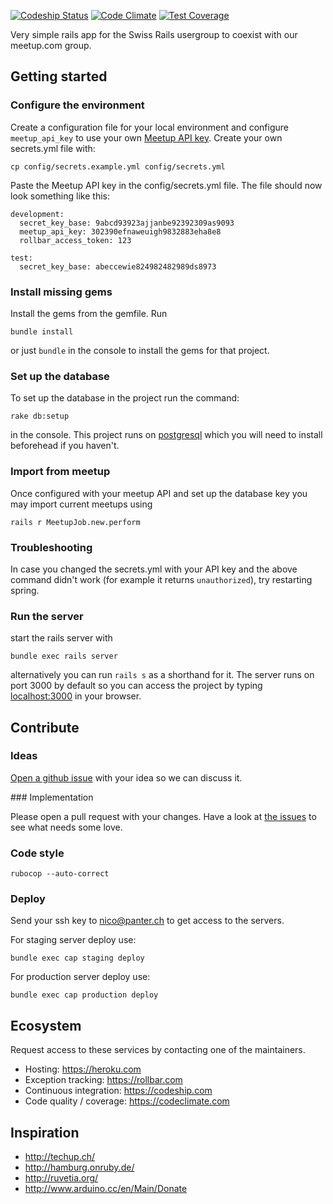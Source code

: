 [![Codeship Status](https://codeship.com/projects/4730d8a0-d48e-0132-258f-623d5159f317/status?branch=master)](https://codeship.com/projects/77818) [![Code Climate](https://codeclimate.com/github/rubyonrails-ch/ror_ch/badges/gpa.svg)](https://codeclimate.com/github/rubyonrails-ch/ror_ch) [![Test Coverage](https://codeclimate.com/github/rubyonrails-ch/ror_ch/badges/coverage.svg)](https://codeclimate.com/github/rubyonrails-ch/ror_ch/coverage)


Very simple rails app for the Swiss Rails usergroup to coexist with our meetup.com group.

## Getting started

### Configure the environment

Create a configuration file for your local environment and configure `meetup_api_key` to use your own [Meetup API key](https://secure.meetup.com/meetup_api/key/). Create your own secrets.yml file with:

`cp config/secrets.example.yml config/secrets.yml`

Paste the Meetup API key in the config/secrets.yml file. The file should now look something like this:

```
development:
  secret_key_base: 9abcd93923ajjanbe92392309as9093
  meetup_api_key: 302390efnaweuigh9832883eha8e8
  rollbar_access_token: 123

test:
  secret_key_base: abeccewie824982482989ds8973
```

### Install missing gems

Install the gems from the gemfile. Run

`bundle install`

or just `bundle` in the console to install the  gems for that project.

### Set up the database

To set up the database in the project run the command:

`rake db:setup`

in the console. This project runs on [postgresql](http://www.postgresql.org/) which you will need to install beforehead if you haven't.

### Import from meetup

Once configured with your meetup API and set up the database key you may import current meetups using

`rails r MeetupJob.new.perform`

### Troubleshooting
In case you changed the secrets.yml with your API key and the above command didn't work (for example it returns `unauthorized`), try restarting spring.

### Run the server

start the rails server with

`bundle exec rails server`

alternatively you can run `rails s` as a shorthand for it. The server runs on port 3000 by default so you can access the project by typing [localhost:3000](http://localhost:3000) in your browser.

## Contribute

### Ideas

[Open a github issue](https://github.com/rubyonrails-ch/ror_ch/issues/new) with your idea so we can discuss it.

### Implementation

Please open a pull request with your changes. Have a look at [the issues](https://github.com/rubyonrails-ch/ror_ch/issues) to see what needs some love.

### Code style

```rubocop --auto-correct```

### Deploy

Send your ssh key to nico@panter.ch to get access to the servers. 

For staging server deploy use:

```bundle exec cap staging deploy```

For production server deploy use:

```bundle exec cap production deploy```

## Ecosystem

Request access to these services by contacting one of the maintainers.

* Hosting: https://heroku.com
* Exception tracking: https://rollbar.com
* Continuous integration: https://codeship.com
* Code quality / coverage: https://codeclimate.com

## Inspiration

* http://techup.ch/
* http://hamburg.onruby.de/
* http://ruvetia.org/
* http://www.arduino.cc/en/Main/Donate
